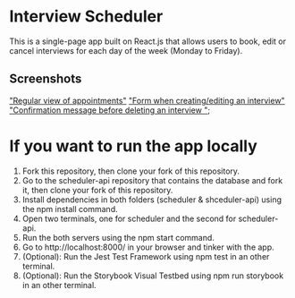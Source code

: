 # Interview Scheduler

This is a single-page app built on React.js that allows users to book, edit or cancel interviews for each day of the week (Monday to Friday).

## Screenshots

["Regular view of appointments"](https://github.com/antosha-85/scheduler/blob/master/docs/Deleting%20view.png?raw=true)
["Form when creating/editing an interview"](https://github.com/antosha-85/scheduler/blob/master/docs/Regular%20view.png?raw=true)
["Confirmation message before deleting an interview "](https://github.com/antosha-85/scheduler/blob/master/docs/Saving%20view.png?raw=true);

# If you want to run the app locally
1. Fork this repository, then clone your fork of this repository.
2. Go to the scheduler-api repository that contains the database and fork it, then clone your fork of this repository.
3. Install dependencies in both folders (scheduler & shceduler-api) using the npm install command.
4. Open two terminals, one for scheduler and the second for scheduler-api.
5. Run the both servers using the npm start command.
6. Go to http://localhost:8000/ in your browser and tinker with the app.
7. (Optional): Run the Jest Test Framework using npm test in an other terminal.
8. (Optional): Run the Storybook Visual Testbed using npm run storybook in an other terminal.
